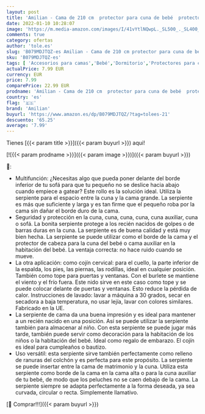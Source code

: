 ```yaml
---
layout: post
title: 'Amilian - Cama de 210 cm  protector para cuna de bebé  protector para la cabeza o el borde de la cuna  suave  para su bebé  serpiente como accesorio de cama  equipamiento multiusos para cuna BOA03'
date: 2022-01-10 10:28:07
image: 'https://m.media-amazon.com/images/I/41vYtlNQwpL._SL500_._SL400_.jpg'
comments: true
category: ofertas
author: 'tole.es'
slug: 'B079MDJTQZ-es Amilian - Cama de 210 cm protector para cuna de bebé...'
sku: 'B079MDJTQZ-es'
tags: [ 'Accesorios para camas','Bebé','Dormitorio','Protectores para cunas y camas de bebé','Ropa de cama','amilian','bebé', ]
actualPrice: 7.99 EUR
currency: EUR
price: 7.99
comparePrice: 22.99 EUR
prodname: 'Amilian - Cama de 210 cm  protector para cuna de bebé  protector para la cabeza o el borde de la cuna  suave  para su bebé  serpiente como accesorio de cama  equipamiento multiusos para cuna BOA03'
country: 'es'
flag: '🇪🇸'
brand: 'Amilian'
buyurl: 'https://www.amazon.es/dp/B079MDJTQZ/?tag=tolees-21'
descuento: '65.25'
average: '7.99'
---
```


Tienes [{{< param title >}}]({{< param buyurl >}}) aqui!

[![{{< param prodname >}}]({{< param image >}})]({{< param buyurl >}})

🔎:

- Multifunción: ¿Necesitas algo que pueda poner delante del borde inferior de tu sofá para que tu pequeño no se deslice hacia abajo cuando empiece a gatear? Este rollo es la solución ideal. Utiliza la serpiente para el espacio entre la cuna y la cama grande. La serpiente es más que suficiente y larga y es tan firme que el pequeño roba por la cama sin dañar el borde duro de la cama.
- Seguridad y protección en la cuna, cuna, cuna, cuna, cuna auxiliar, cuna o sofá. La bonita serpiente protege a los recién nacidos de golpes o de barras duras en la cuna. La serpiente es de buena calidad y está muy bien hecha. La serpiente se puede utilizar como el borde de la cama y el protector de cabeza para la cuna del bebé o cama auxiliar en la habitación del bebé. La ventaja correcta: no hace ruido cuando se mueve.
- La otra aplicación: como cojín cervical: para el cuello, la parte inferior de la espalda, los pies, las piernas, las rodillas, ideal en cualquier posición. También como tope para puertas y ventanas. Con el burlete se mantiene el viento y el frío fuera. Este nido sirve en este caso como tope y se puede colocar delante de puertas y ventanas. Esto reduce la pérdida de calor. Instrucciones de lavado: lavar a máquina a 30 grados, secar en secadora a baja temperatura, no usar lejía, lavar con colores similares. Fabricado en la UE.
- La serpiente de cama da una buena impresión y es ideal para mantener a un recién nacido en una posición. Así se puede utilizar la serpiente también para almacenar al niño. Con esta serpiente se puede jugar más tarde, también puede servir como decoración para la habitación de los niños o la habitación del bebé. Ideal como regalo de embarazo. El cojín es ideal para cumpleaños o bautizo.
- Uso versátil: esta serpiente sirve también perfectamente como relleno de ranuras del colchón y es perfecta para este propósito. La serpiente se puede insertar entre la cama de matrimonio y la cuna. Utiliza esta serpiente como borde de la cama en la cama alta o para la cuna auxiliar de tu bebé, de modo que los peluches no se caen debajo de la cama. La serpiente siempre se adapta perfectamente a la forma deseada, ya sea curvada, circular o recta. Simplemente llamativo.

[🛒 Comprar!!!]({{< param buyurl >}})
